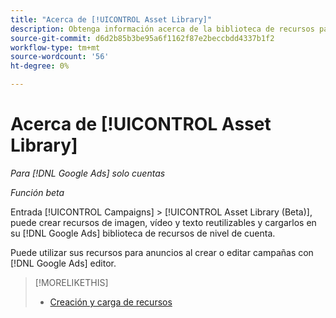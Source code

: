```yaml
---
title: "Acerca de [!UICONTROL Asset Library]"
description: Obtenga información acerca de la biblioteca de recursos para los recursos de publicidad.
source-git-commit: d6d2b85b3be95a6f1162f87e2beccbdd4337b1f2
workflow-type: tm+mt
source-wordcount: '56'
ht-degree: 0%

---
```


# Acerca de [!UICONTROL Asset Library]

<!-- Combine with "Create" page into one page? -->

*Para [!DNL Google Ads] solo cuentas*

*Función beta*

Entrada [!UICONTROL Campaigns] > [!UICONTROL Asset Library (Beta)], puede crear recursos de imagen, vídeo y texto reutilizables y cargarlos en su [!DNL Google Ads] biblioteca de recursos de nivel de cuenta.

Puede utilizar sus recursos para anuncios al crear o editar campañas con [!DNL Google Ads] editor.

>[!MORELIKETHIS]
>
>* [Creación y carga de recursos](/help/search-social-commerce/campaign-management/asset-library/asset-create.md)
